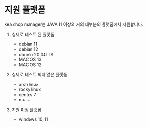 지원 플랫폼
=======================

kea dhcp manager는 JAVA 11 이상의 거의 대부분의 플랫폼에서 지원합니다.

1. 실제로 테스트 된 플랫폼
    + debian 11
    + debian 12
    + ubuntu 20.04LTS
    + MAC OS 13
    + MAC OS 12

2. 실제로 테스트 되지 않은 플랫폼
    + arch linux
    + rocky linux
    + centos 7
    + etc ...

3. 지원 미정 플랫폼
    + windows 10, 11